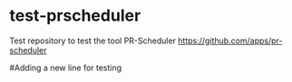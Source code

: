 # test-prscheduler
Test repository to test the tool PR-Scheduler https://github.com/apps/pr-scheduler

#Adding a new line for testing
